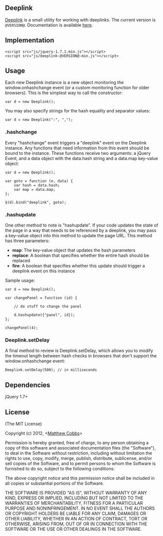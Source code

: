 ## Deeplink

[Deeplink](http://draeton.github.com/deeplink/) is a small utility for working with deeplinks.
The current version is `@VERSION@`. Documentation is available
[here](http://draeton.github.com/deeplink/deeplink/docs/deeplink.html).


## Implementation

    <script src="js/jquery-1.7.1.min.js"></script>
    <script src="js/deeplink-@VERSION@-min.js"></script>


## Usage

Each new Deeplink instance is a new object monitoring the window.onhashchange event (or a custom monitoring function for older browsers). This is the simplest way to call the constructor:

    var d = new Deeplink();

You may also specify strings for the hash equality and separator values:

    var d = new Deeplink(":", ",");

### .hashchange

Every "hashchange" event triggers a "deeplink" event on the Deeplink instance. Any functions that need information from this event should be bound to the instance. These functions receive two arguments: a jQuery Event, and a data object with the data.hash string and a data.map key-value object:

    var d = new Deeplink();

    var goto = function (e, data) {
        var hash = data.hash;
        var map = data.map;
    };

    $(d).bind("deeplink", goto);

### .hashupdate

One other method to note is "hashupdate". If your code updates the state of the page in a way that needs to be referenced by a deeplink, you may pass a key-value object into this method to update the page URL. This method has three parameters:

* **map**: The key-value object that updates the hash parameters
* **replace**: A boolean that specifies whether the entire hash should be replaced
* **fire**: A boolean that specifies whether this update should trigger a deeplink event on this instance

Sample usage:

    var d = new Deeplink();

    var changePanel = function (id) {

        // do stuff to change the panel

        d.hashupdate({"panel", id});
    };

    changePanel(4);

### Deeplink.setDelay

A final method to review is Deeplink.setDelay, which allows you to modify the timeout length between hash checks in
browsers that don't support the window.onhashchange event:

    Deeplink.setDelay(500); // in milliseconds


## Dependencies

jQuery 1.7+


## License

(The MIT License)

Copyright (c) 2012, <[Matthew Cobbs](mailto:draeton@gmail.com)>

Permission is hereby granted, free of charge, to any person obtaining
a copy of this software and associated documentation files (the
"Software"), to deal in the Software without restriction, including
without limitation the rights to use, copy, modify, merge, publish,
distribute, sublicense, and/or sell copies of the Software, and to
permit persons to whom the Software is furnished to do so, subject to
the following conditions:

The above copyright notice and this permission notice shall be included
in all copies or substantial portions of the Software.

THE SOFTWARE IS PROVIDED "AS IS", WITHOUT WARRANTY OF ANY KIND, EXPRESS
OR IMPLIED, INCLUDING BUT NOT LIMITED TO THE WARRANTIES OF
MERCHANTABILITY, FITNESS FOR A PARTICULAR PURPOSE AND NONINFRINGEMENT.
IN NO EVENT SHALL THE AUTHORS OR COPYRIGHT HOLDERS BE LIABLE FOR ANY
CLAIM, DAMAGES OR OTHER LIABILITY, WHETHER IN AN ACTION OF CONTRACT,
TORT OR OTHERWISE, ARISING FROM, OUT OF OR IN CONNECTION WITH THE
SOFTWARE OR THE USE OR OTHER DEALINGS IN THE SOFTWARE.